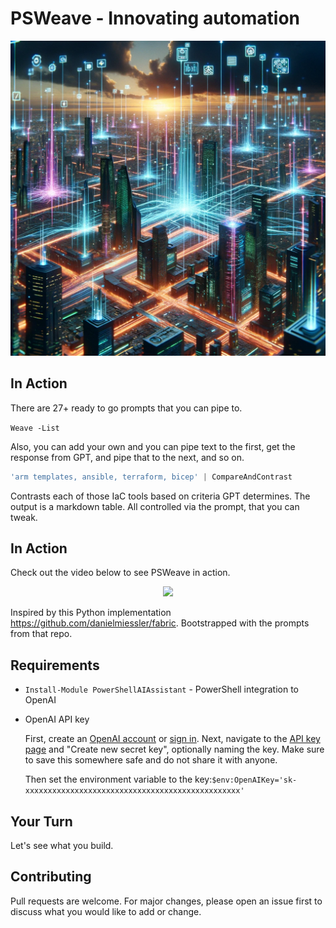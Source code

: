 # PSWeave - Innovating automation
![Alt text](media/psweave.png)

## In Action
There are 27+ ready to go prompts that you can pipe to.

`Weave -List`

Also, you can add your own and you can pipe text to the first, get the response from GPT, and pipe that to the next, and so on.

```powershell
'arm templates, ansible, terraform, bicep' | CompareAndContrast 
```

Contrasts each of those IaC tools based on criteria GPT determines. The output is a markdown table.
All controlled via the prompt, that you can tweak.

## In Action
Check out the video below to see PSWeave in action.

<center>
<a href="https://youtu.be/PZM0tgddJ18"><img src="https://img.youtube.com/vi/PZM0tgddJ18/0.jpg" width="200" /></a>
</center>

Inspired by this Python implementation https://github.com/danielmiessler/fabric. Bootstrapped with the prompts from that repo.

## Requirements
- `Install-Module PowerShellAIAssistant` - PowerShell integration to OpenAI 
- OpenAI API key

    First, create an [OpenAI account](https://platform.openai.com/signup) or [sign in](https://platform.openai.com/login). Next, navigate to the [API key page](https://platform.openai.com/account/api-keys) and "Create new secret key", optionally naming the key. Make sure to save this somewhere safe and do not share it with anyone.

    Then set the environment variable to the key:`$env:OpenAIKey='sk-xxxxxxxxxxxxxxxxxxxxxxxxxxxxxxxxxxxxxxxxxxxxxxxx'`

## Your Turn

Let's see what you build.

## Contributing

Pull requests are welcome. For major changes, please open an issue first to discuss what you would like to add or change.
